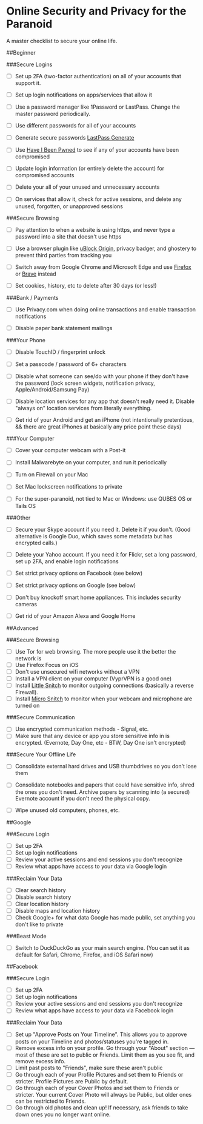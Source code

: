 # Online Security and Privacy for the Paranoid
A master checklist to secure your online life.

##Beginner

###Secure Logins
* [ ] Set up 2FA (two-factor authentication) on all of your accounts that support it.
* [ ] Set up login notifications on apps/services that allow it
* [ ] Use a password manager like 1Password or LastPass. Change the master password periodically.
* [ ] Use different passwords for all of your accounts
* [ ] Generate secure passwords [LastPass Generate](https://lastpass.com/generate)
* [ ] Use [Have I Been Pwned](https://haveibeenpwned.com) to see if any of your accounts have been compromised
* [ ] Update login information (or entirely delete the account) for compromised accounts
* [ ] Delete your all of your unused and unnecessary accounts
* [ ] On services that allow it, check for active sessions, and delete any unused, forgotten, or unapproved sessions


###Secure Browsing
* [ ] Pay attention to when a website is using https, and never type a password into a site that doesn't use https
* [ ] Use a browser plugin like [uBlock Origin](https://github.com/gorhill/uBlock), privacy badger, and ghostery to prevent third parties from tracking you
* [ ] Switch away from Google Chrome and Microsoft Edge and use [Firefox](www.firefox.com) or [Brave](www.brave.com) instead
* [ ] Set cookies, history, etc to delete after 30 days (or less!)


###Bank / Payments
* [ ] Use Privacy.com when doing online transactions and enable transaction notifications
* [ ] Disable paper bank statement mailings


###Your Phone
* [ ] Disable TouchID / fingerprint unlock
* [ ] Set a passcode / password of 6+ characters
* [ ] Disable what someone can see/do with your phone if they don't have the password (lock screen widgets, notification privacy, Apple/Android/Samsung Pay)
* [ ] Disable location services for any app that doesn't really need it. Disable "always on" location services from literally everything.
* [ ] Get rid of your Android and get an iPhone (not intentionally pretentious, && there are great iPhones at basically any price point these days)


###Your Computer
* [ ] Cover your computer webcam with a Post-it
* [ ] Install Malwarebyte on your computer, and run it periodically
* [ ] Turn on Firewall on your Mac
* [ ] Set Mac lockscreen notifications to private
* [ ] For the super-paranoid, not tied to Mac or Windows: use QUBES OS or Tails OS


###Other
* [ ] Secure your Skype account if you need it. Delete it if you don't. (Good alternative is Google Duo, which saves some metadata but has encrypted calls.)
* [ ] Delete your Yahoo account. If you need it for Flickr, set a long password, set up 2FA, and enable login notifications
* [ ] Set strict privacy options on Facebook (see below)
* [ ] Set strict privacy options on Google (see below)
* [ ] Don't buy knockoff smart home appliances. This includes security cameras
* [ ] Get rid of your Amazon Alexa and Google Home


##Advanced

###Secure Browsing
* [ ] Use Tor for web browsing. The more people use it the better the network is
* [ ] Use Firefox Focus on iOS
* [ ] Don't use unsecured wifi networks without a VPN
* [ ] Install a VPN client on your computer (VyprVPN is a good one)
* [ ] Install [Little Snitch](https://www.obdev.at/products/littlesnitch/index.html) to monitor outgoing connections (basically a reverse Firewall).
* [ ] Install [Micro Snitch](https://www.obdev.at/products/microsnitch/index.html) to monitor when your webcam and microphone are turned on

###Secure Communication
* [ ] Use encrypted communication methods - Signal, etc.
* [ ] Make sure that any device or app you store sensitive info in is encrypted. (Evernote, Day One, etc - BTW, Day One isn't encrypted)

###Secure Your Offline Life
* [ ] Consolidate external hard drives and USB thumbdrives so you don't lose them
* [ ] Consolidate notebooks and papers that could have sensitive info, shred the ones you don't need. Archive papers by scanning into (a secured) Evernote account if you don't need the physical copy.
* [ ] Wipe unused old computers, phones, etc.


##Google

###Secure Login
* [ ] Set up 2FA
* [ ] Set up login notifications
* [ ] Review your active sessions and end sessions you don't recognize
* [ ] Review what apps have access to your data via Google login

###Reclaim Your Data
* [ ] Clear search history
* [ ] Disable search history
* [ ] Clear location history
* [ ] Disable maps and location history
* [ ] Check Google+ for what data Google has made public, set anything you don't like to private

###Beast Mode
* [ ] Switch to DuckDuckGo as your  main search engine. (You can set it as default for Safari, Chrome, Firefox, and iOS Safari now)


##Facebook

###Secure Login
* [ ] Set up 2FA
* [ ] Set up login notifications
* [ ] Review your active sessions and end sessions you don't recognize
* [ ] Review what apps have access to your data via Facebook login

###Reclaim Your Data
* [ ] Set up "Approve Posts on Your Timeline". This allows you to approve posts on your Timeline and photos/statuses you're tagged in.
* [ ] Remove excess info on your profile. Go through your "About" section — most of these are set to public or Friends. Limit them as you see fit, and remove excess info.
* [ ] Limit past posts to "Friends", make sure these aren't public
* [ ] Go through each of your Profile Pictures and set them to Friends or stricter. Profile Pictures are Public by default.
* [ ] Go through each of your Cover Photos and set them to Friends or stricter. Your current Cover Photo will always be Public, but older ones can be restricted to Friends.
* [ ] Go through old photos and clean up! If necessary, ask friends to take down ones you no longer want online.
